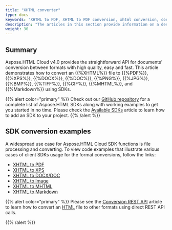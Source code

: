 ```yaml
---
title: "XHTML converter"
type: docs
keywords: "XHTML to PDF, XHTML to PDF conversion, xhtml conversion, convert XHTML, XHTML to XPS, XHTML to DOCX, XHTML to Image, asynchronous conversion, conversion SDK, convert XHTML to MHTML, Python, Ruby, Android, Swift, C#, Java, PHP, C++, Node.js"
description: "The articles in this section provide information on a description of conversion features of Aspose.HTML Cloud SDK API and the list of supported XHTML files conversion scenarios using various SDKs. The SDKs are wrappers upon REST API to help developers speed up their development. SDKs are available in PHP, Perl, Android, Swift, C#, Java and more."
weight: 30
---
```


## **Summary**

Aspose.HTML Cloud v4.0 provides the straightforward API for documents' conversion between formats with high quality, easy and fast. This article demonstrates how to convert an {{%XHTML%}} file to {{%PDF%}}, {{%XPS%}}, {{%DOCX%}}, {{%DOC%}}, {{%PNG%}}, {{%JPG%}}, {{%BMP%}}, {{%TIFF%}}, {{%GIF%}}, {{%MHTML%}}, and {{%Markdown%}} using SDKs.

{{% alert color="primary" %}} 
Check out our [GitHub repository](https://github.com/aspose-html-cloud) for a complete list of Aspose.HTML SDKs along with working examples to get you started in no time. Please check the [Available SDKs](/html/overview/available-sdks/) article to learn how to add an SDK to your project.
{{% /alert %}} 

## **SDK conversion examples**

A widespread use case for Aspose.HTML Cloud SDK functions is file processing and converting. To view code examples that illustrate various cases of client SDKs usage for the format conversions, follow the links:

 - [XHTML to PDF](/html/conversion-sdk-api/xhtml-to-pdf/) 
 - [XHTML to XPS](/html/conversion-sdk-api/xhtml-to-xps/)
 - [XHTML to DOCX/DOC](/html/conversion-sdk-api/xhtml-to-docx/) 
 - [XHTML to Image](/html/conversion-sdk-api/xhtml-to-image/) 
 - [XHTML to MHTML](/html/conversion-sdk-api/xhtml-to-mhtml/) 
 - [XHTML to Markdown](/html/conversion-sdk-api/xhtml-to-markdown/) 

{{% alert color="primary" %}} 
Please see the [Conversion REST API](/html/conversion-api/conversion-rest-api/) article to learn how to convert an [HTML](https://docs.fileformat.com/web/html/) file to other formats using direct REST API calls.

{{% /alert %}} 

